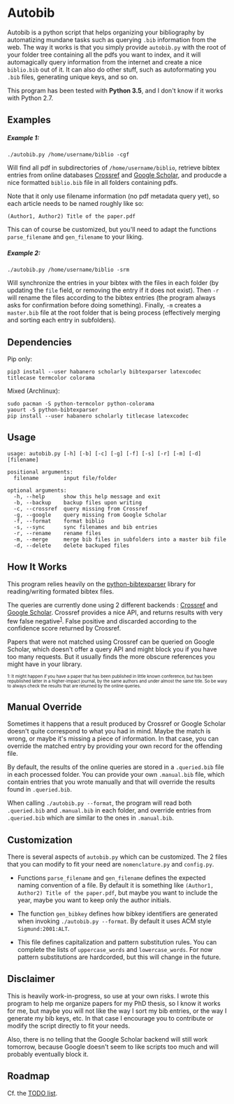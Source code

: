 Autobib
=======

Autobib is a python script that helps organizing your bibliography by automatizing mundane tasks such as querying `.bib` information from the web.
The way it works is that you simply provide `autobib.py` with the root of your folder tree containing all the pdfs you want to index, and it will automagically query information from the internet and create a nice `biblio.bib` out of it.
It can also do other stuff, such as autoformating you `.bib` files, generating unique keys, and so on.


This program has been tested with **Python 3.5**, and I don't know if it works with Python 2.7.


Examples
--------

##### Example 1:

    ./autobib.py /home/username/biblio -cgf

Will find all pdf in subdirectories of `/home/username/biblio`, retrieve bibtex entries from online databases [Crossref](http://www.crossref.org/) and [Google Scholar](https://scholar.google.fr/), and producde a nice formatted `biblio.bib` file in all folders containing pdfs.

Note that it only use filename information (no pdf metadata query yet), so each article needs to be named roughly like so:

    (Author1, Author2) Title of the paper.pdf

This can of course be customized, but you'll need to adapt the functions `parse_filename` and `gen_filename` to your liking.

##### Example 2:

    ./autobib.py /home/username/biblio -srm

Will synchronize the entries in your bibtex with the files in each folder (by updating the `file` field, or removing the entry if it does not exist). Then `-r` will rename the files according to the bibtex entries (the program always asks for confirmation before doing something). Finally, `-m` creates a `master.bib` file at the root folder that is being process (effectively merging and sorting each entry in subfolders).

Dependencies
------------

Pip only:

    pip3 install --user habanero scholarly bibtexparser latexcodec titlecase termcolor colorama

Mixed (Archlinux):

    sudo pacman -S python-termcolor python-colorama
    yaourt -S python-bibtexparser
    pip install --user habanero scholarly titlecase latexcodec


Usage
-----

    usage: autobib.py [-h] [-b] [-c] [-g] [-f] [-s] [-r] [-m] [-d] [filename]

    positional arguments:
      filename        input file/folder

    optional arguments:
      -h, --help      show this help message and exit
      -b, --backup    backup files upon writing
      -c, --crossref  query missing from Crossref
      -g, --google    query missing from Google Scholar
      -f, --format    format biblio
      -s, --sync      sync filenames and bib entries
      -r, --rename    rename files
      -m, --merge     merge bib files in subfolders into a master bib file
      -d, --delete    delete backuped files


How It Works
------------

This program relies heavily on the [python-bibtexparser](https://github.com/sciunto-org/python-bibtexparser) library for reading/writing formated bibtex files.

The queries are currently done using 2 different backends : [Crossref](http://www.crossref.org/) and [Google Scholar](https://scholar.google.fr/). Crossref provides a nice API, and returns results with very few false negative<sup>[1](#cr)</sup>. False positive and discarded according to the confidence score returned by Crossref.

Papers that were not matched using Crossref can be queried on Google Scholar, which doesn't offer a query API and might block you if you have too many requests. But it usually finds the more obscure references you might have in your library.

<sub><sup><a name="cr">1</a>: It might happen if you have a paper that has been published in little known conference, but has been republished latter in a higher-impact journal, by the same authors and under almost the same title. So be wary to always check the results that are returned by the online queries.</sup></sub>


Manual Override
---------------

Sometimes it happens that a result produced by Crossref or Google Scholar doesn't quite correspond to what you had in mind. Maybe the match is wrong, or maybe it's missing a piece of information. In that case, you can override the matched entry by providing your own record for the offending file.

By default, the results of the online queries are stored in a `.queried.bib` file in each processed folder. You can provide your own `.manual.bib` file, which contain entries that you wrote manually and that will override the results found in `.queried.bib`.

When calling `./autobib.py --format`, the program will read both `.queried.bib` and `.manual.bib` in each folder, and override entries from `.queried.bib` which are similar to  the ones in `.manual.bib`.


Customization
-------------

There is several aspects of `autobib.py` which can be customized. The 2 files that you can modify to fit your need are `nomenclature.py` and `config.py`.

* Functions `parse_filename` and `gen_filename` defines the expected naming convention of a file. By default it is something like `(Author1, Author2) Title of the paper.pdf`, but maybe you want to include the year, maybe you want to keep only the author initials.

* The function `gen_bibkey` defines how bibkey identifiers are generated when invoking `./autobib.py --format`. By default it uses ACM style `Sigmund:2001:ALT`.

* This file defines capitalization and pattern substitution rules. You can complete the lists of `uppercase_words` and `lowercase_words`. For now pattern substitutions are hardcorded, but this will change in the future.


Disclaimer
----------

This is heavily work-in-progress, so use at your own risks. I wrote this program to help me organize papers for my PhD thesis, so I know it works for me, but maybe you will not like the way I sort my bib entries, or the way I generate my bib keys, etc. In that case I encourage you to contribute or modify the script directly to fit your needs.

Also, there is no telling that the Google Scholar backend will still work tomorrow, because Google doesn't seem to like scripts too much and will probably eventually block it.


Roadmap
-------

Cf. the [TODO list](TODO.md).

